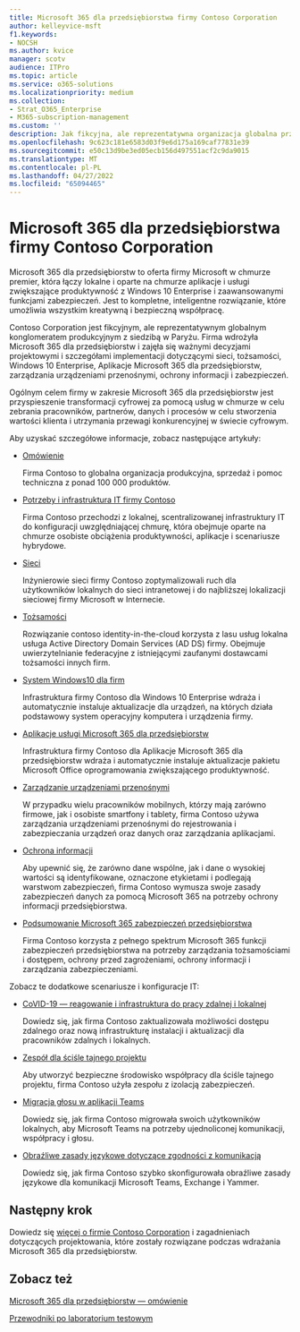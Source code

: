 ```yaml
---
title: Microsoft 365 dla przedsiębiorstwa firmy Contoso Corporation
author: kelleyvice-msft
f1.keywords:
- NOCSH
ms.author: kvice
manager: scotv
audience: ITPro
ms.topic: article
ms.service: o365-solutions
ms.localizationpriority: medium
ms.collection:
- Strat_O365_Enterprise
- M365-subscription-management
ms.custom: ''
description: Jak fikcyjna, ale reprezentatywna organizacja globalna przyjęła Microsoft 365 dla przedsiębiorstw.
ms.openlocfilehash: 9c623c181e6583d03f9e6d175a169caf77831e39
ms.sourcegitcommit: e50c13d9be3ed05ecb156d497551acf2c9da9015
ms.translationtype: MT
ms.contentlocale: pl-PL
ms.lasthandoff: 04/27/2022
ms.locfileid: "65094465"
---
```

# <a name="microsoft-365-for-enterprise-for-the-contoso-corporation"></a>Microsoft 365 dla przedsiębiorstwa firmy Contoso Corporation

Microsoft 365 dla przedsiębiorstw to oferta firmy Microsoft w chmurze premier, która łączy lokalne i oparte na chmurze aplikacje i usługi zwiększające produktywność z Windows 10 Enterprise i zaawansowanymi funkcjami zabezpieczeń. Jest to kompletne, inteligentne rozwiązanie, które umożliwia wszystkim kreatywną i bezpieczną współpracę.

Contoso Corporation jest fikcyjnym, ale reprezentatywnym globalnym konglomeratem produkcyjnym z siedzibą w Paryżu. Firma wdrożyła Microsoft 365 dla przedsiębiorstw i zajęła się ważnymi decyzjami projektowymi i szczegółami implementacji dotyczącymi sieci, tożsamości, Windows 10 Enterprise, Aplikacje Microsoft 365 dla przedsiębiorstw, zarządzania urządzeniami przenośnymi, ochrony informacji i zabezpieczeń.

Ogólnym celem firmy w zakresie Microsoft 365 dla przedsiębiorstw jest przyspieszenie transformacji cyfrowej za pomocą usług w chmurze w celu zebrania pracowników, partnerów, danych i procesów w celu stworzenia wartości klienta i utrzymania przewagi konkurencyjnej w świecie cyfrowym.

Aby uzyskać szczegółowe informacje, zobacz następujące artykuły:

- [Omówienie](contoso-overview.md)

  Firma Contoso to globalna organizacja produkcyjna, sprzedaż i pomoc techniczna z ponad 100 000 produktów.

- [Potrzeby i infrastruktura IT firmy Contoso](contoso-infra-needs.md)

  Firma Contoso przechodzi z lokalnej, scentralizowanej infrastruktury IT do konfiguracji uwzględniającej chmurę, która obejmuje oparte na chmurze osobiste obciążenia produktywności, aplikacje i scenariusze hybrydowe.

- [Sieci](contoso-networking.md)

  Inżynierowie sieci firmy Contoso zoptymalizowali ruch dla użytkowników lokalnych do sieci intranetowej i do najbliższej lokalizacji sieciowej firmy Microsoft w Internecie.

- [Tożsamości](contoso-identity.md)

  Rozwiązanie contoso identity-in-the-cloud korzysta z lasu usług lokalna usługa Active Directory Domain Services (AD DS) firmy. Obejmuje uwierzytelnianie federacyjne z istniejącymi zaufanymi dostawcami tożsamości innych firm.

- [System Windows10 dla firm](contoso-win10.md)

  Infrastruktura firmy Contoso dla Windows 10 Enterprise wdraża i automatycznie instaluje aktualizacje dla urządzeń, na których działa podstawowy system operacyjny komputera i urządzenia firmy.

- [Aplikacje usługi Microsoft 365 dla przedsiębiorstw](contoso-o365pp.md)

  Infrastruktura firmy Contoso dla Aplikacje Microsoft 365 dla przedsiębiorstw wdraża i automatycznie instaluje aktualizacje pakietu Microsoft Office oprogramowania zwiększającego produktywność.

- [Zarządzanie urządzeniami przenośnymi](contoso-mdm.md)

  W przypadku wielu pracowników mobilnych, którzy mają zarówno firmowe, jak i osobiste smartfony i tablety, firma Contoso używa zarządzania urządzeniami przenośnymi do rejestrowania i zabezpieczania urządzeń oraz danych oraz zarządzania aplikacjami.

- [Ochrona informacji](contoso-info-protect.md)

  Aby upewnić się, że zarówno dane wspólne, jak i dane o wysokiej wartości są identyfikowane, oznaczone etykietami i podlegają warstwom zabezpieczeń, firma Contoso wymusza swoje zasady zabezpieczeń danych za pomocą Microsoft 365 na potrzeby ochrony informacji przedsiębiorstwa.

- [Podsumowanie Microsoft 365 zabezpieczeń przedsiębiorstwa](contoso-security-summary.md)

  Firma Contoso korzysta z pełnego spektrum Microsoft 365 funkcji zabezpieczeń przedsiębiorstwa na potrzeby zarządzania tożsamościami i dostępem, ochrony przed zagrożeniami, ochrony informacji i zarządzania zabezpieczeniami.

Zobacz te dodatkowe scenariusze i konfiguracje IT:

- [CoVID-19 — reagowanie i infrastruktura do pracy zdalnej i lokalnej](../solutions/contoso-remote-onsite-work.md)

  Dowiedz się, jak firma Contoso zaktualizowała możliwości dostępu zdalnego oraz nową infrastrukturę instalacji i aktualizacji dla pracowników zdalnych i lokalnych.

- [Zespół dla ściśle tajnego projektu](../solutions/contoso-team-for-top-secret-project.md)

  Aby utworzyć bezpieczne środowisko współpracy dla ściśle tajnego projektu, firma Contoso użyła zespołu z izolacją zabezpieczeń.

- [Migracja głosu w aplikacji Teams](/MicrosoftTeams/voice-case-study-overview)

  Dowiedz się, jak firma Contoso migrowała swoich użytkowników lokalnych, aby Microsoft Teams na potrzeby ujednoliconej komunikacji, współpracy i głosu.

- [Obraźliwe zasady językowe dotyczące zgodności z komunikacją](../compliance/communication-compliance-case-study.md)

  Dowiedz się, jak firma Contoso szybko skonfigurowała obraźliwe zasady językowe dla komunikacji Microsoft Teams, Exchange i Yammer.

## <a name="next-step"></a>Następny krok

Dowiedz się [więcej o firmie Contoso Corporation](contoso-overview.md) i zagadnieniach dotyczących projektowania, które zostały rozwiązane podczas wdrażania Microsoft 365 dla przedsiębiorstw.


## <a name="see-also"></a>Zobacz też

[Microsoft 365 dla przedsiębiorstw — omówienie](microsoft-365-overview.md)

[Przewodniki po laboratorium testowym](m365-enterprise-test-lab-guides.md)